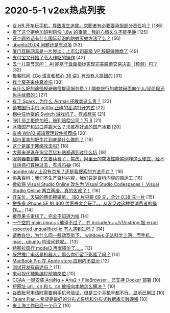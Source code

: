 # 2020-5-1 v2ex热点列表

+ [女 HR 开车玩手机，导致发生追尾。求职者有必要要承担部分责任吗？](https://www.v2ex.com/t/667831#reply186) [186]
+ [看了这个拒绝加班判赔偿 1.8w 的事情，我的心情久久不能平静](https://www.v2ex.com/t/667856#reply125) [125]
+ [开个题外话有什么国际前沿的防蚊灭蚊方法了么？](https://www.v2ex.com/t/667832#reply56) [56]
+ [ubuntu20.04 问题还是有点多](https://www.v2ex.com/t/667887#reply53) [53]
+ [厦门互联网真是一片惨淡：上市公司高级 VP 辞职做微商了](https://www.v2ex.com/t/667871#reply49) [49]
+ [支付宝又开始了令人作呕的操作](https://www.v2ex.com/t/667858#reply42) [42]
+ [五一儿童节天问： AI 能基于盘面指标实现完美股票交易决策（预测）吗？](https://www.v2ex.com/t/667883#reply32) [32]
+ [极客时间《Go 语言和核心 36 讲》有没有人拼团的](https://www.v2ex.com/t/667911#reply31) [31]
+ [找个房子来住真难喵](https://www.v2ex.com/t/667836#reply30) [30]
+ [有什么好的途径规避微信提现服务费 ? ( 哪些银行的收款码面向个人/现阶段还免手续费的 )](https://www.v2ex.com/t/667940#reply27) [27]
+ [有了 Spark，为什么 Airmail 还敢卖这么贵？](https://www.v2ex.com/t/667823#reply23) [23]
+ [请教国行手机 netflix 正确的高清打开方式](https://www.v2ex.com/t/667864#reply22) [22]
+ [相中任地狱的 Switch 游戏机了，有点想买](https://www.v2ex.com/t/667947#reply21) [21]
+ [[转] 员工拒绝加班，被判赔偿公司 1 万 8](https://www.v2ex.com/t/667843#reply21) [21]
+ [冰箱国产和进口差距大么？求推荐好点的国产冰箱](https://www.v2ex.com/t/667920#reply20) [20]
+ [有啥 Win10 邮箱管理软件推荐吗](https://www.v2ex.com/t/667838#reply20) [20]
+ [超市里卖的肥牛片到底是什么做的？](https://www.v2ex.com/t/667948#reply18) [18]
+ [这个是属于网络攻击吗?](https://www.v2ex.com/t/667816#reply18) [18]
+ [大家来说说在淘宝百亿补贴都遇到过什么坑](https://www.v2ex.com/t/667845#reply18) [18]
+ [服务器要到期了又要续费了，焦虑，阿里云的突发性能实例咋这么便宜，经不住诱惑打算换过去，有坑吗😂](https://www.v2ex.com/t/667952#reply16) [16]
+ [google play 上没有京东？还是我搜索的方法不对？](https://www.v2ex.com/t/667819#reply16) [16]
+ [偷条百科：我们不生产百科内容，我们只是百科内容的搬运工](https://www.v2ex.com/t/667868#reply16) [16]
+ [微软将 Visual Studio Online 改名为 Visual Studio Codespaces！ Visual Studio Online 两立两废，真的太难了！](https://www.v2ex.com/t/667875#reply16) [16]
+ [开车价，天猫的蔡司擦镜纸， 180 片只要 69 元，合计 0.38 元一片](https://www.v2ex.com/t/667826#reply15) [15]
+ [拼多多 iPhone SE 的 400 优惠券太会玩了。。从没见过这种耍消费者的操作。。](https://www.v2ex.com/t/667930#reply14) [14]
+ [被苹果卡审核了，完全不知道为啥](https://www.v2ex.com/t/667851#reply14) [14]
+ [一个空的 main.cppc++编译不过了，在 include/c++/v1/cstring 报 error: expected unqualified-id 有人遇到过吗？](https://www.v2ex.com/t/667862#reply14) [14]
+ [请教各位，为什么同一移动宽带下， windows 无法科学上网，而手机、mac、ubuntu 均没问题呢。](https://www.v2ex.com/t/667931#reply13) [13]
+ [特斯拉国行 model3 再度降价了……](https://www.v2ex.com/t/667817#reply13) [13]
+ [既然推广电话是机器人，那么你们留下彩蛋了吗？](https://www.v2ex.com/t/667839#reply13) [13]
+ [MacBook Pro 在 Apple store 应用内不显示](https://www.v2ex.com/t/667842#reply12) [12]
+ [测试开发有前途吗？](https://www.v2ex.com/t/667820#reply11) [11]
+ [求可视化辅助编程前端岗位](https://www.v2ex.com/t/667821#reply10) [10]
+ [CCAA 一键安装 AriaNg + Aria2 + FileBrowser，已支持 Docker 部署](https://www.v2ex.com/t/667854#reply10) [10]
+ [短网址 url。cn 和 t。cn 被指向本地怎么解决？](https://www.v2ex.com/t/667857#reply10) [10]
+ [谷歌账号申请时需要用手机号验证，但是三个手机号都不行，显示已用过](https://www.v2ex.com/t/667861#reply10) [10]
+ [Talent Plan - 希望是最好的分布式系统和分布式数据库实践课程](https://www.v2ex.com/t/667863#reply10) [10]
+ [来上海工作已经一个月了](https://www.v2ex.com/t/667878#reply10) [10]
